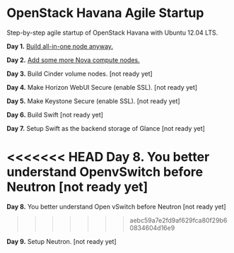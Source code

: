 OpenStack Havana Agile Startup
=============

Step-by-step agile startup of OpenStack Havana with Ubuntu 12.04 LTS.

**Day 1.** [Build all-in-one node anyway.](http://kjtanaka.github.io/deploy_havana/all_in_one.html)

**Day 2.** [Add some more Nova compute nodes.](http://kjtanaka.github.io/deploy_havana/add_compute.html)

**Day 3.** Build Cinder volume nodes. [not ready yet]

**Day 4.** Make Horizon WebUI Secure (enable SSL). [not ready yet]

**Day 5.** Make Keystone Secure (enable SSL). [not ready yet]

**Day 6.** Build Swift [not ready yet]

**Day 7.** Setup Swift as the backend storage of Glance [not ready yet]

<<<<<<< HEAD
**Day 8.** You better understand OpenvSwitch before Neutron [not ready yet]
=======
**Day 8.** You better understand Open vSwitch before Neutron [not ready yet]
>>>>>>> aebc59a7e2fd9af629fca80f29b60834604d16e9

**Day 9.** Setup Neutron. [not ready yet]
